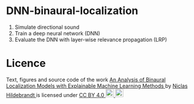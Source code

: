 # DNN-binaural-localization
1. Simulate directional sound
2. Train a deep neural network (DNN)
3. Evaluate the DNN with layer-wise relevance propagation (LRP)

# Licence

<p xmlns:dct="http://purl.org/dc/terms/" xmlns:cc="http://creativecommons.org/ns#" class="license-text">
   Text, figures and source code of the work
   <a rel="cc:attributionURL" property="dct:title" href="https://github.com/Pretzel-Solution/DNN-binaural-localization">
     An Analysis of Binaural Localization Models with Explainable Machine Learning Methods
  </a> by 
  <a rel="cc:attributionURL dct:creator" property="cc:attributionName" href="pretzelsolution.com">
    Niclas Hildebrandt
  </a> is licensed under 
  <a rel="license" href="https://creativecommons.org/licenses/by/4.0">
    CC BY 4.0
    <img src="https://mirrors.creativecommons.org/presskit/icons/cc.svg?ref=chooser-v1" height="22" width="22" />
    <img src="https://mirrors.creativecommons.org/presskit/icons/by.svg?ref=chooser-v1" height="22" width="22" />
  </a>
</p>
